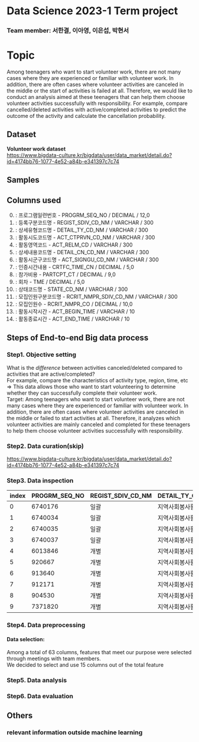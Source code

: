 # Data Science 2023-1 Term project
### Team member: 서한결, 이아영, 이은섭, 박현서

# Topic
Among teenagers who want to start volunteer work, there are not many cases where they are experienced or familiar with volunteer work. In addition, there are often cases where volunteer activities are canceled in the middle or the start of activities is failed at all. Therefore, we would like to conduct an analysis aimed at these teenagers that can help them choose volunteer activities successfully with responsibility. For example, compare cancelled/deleted activities with active/completed activities to predict the outcome of the activity and calculate the cancellation probability.

## Dataset
**Volunteer work dataset**</br>
https://www.bigdata-culture.kr/bigdata/user/data_market/detail.do?id=4174bb76-1077-4e52-a84b-e341397c7c74

## Samples

## Columns used
0. : 프로그램일련번호 - PROGRM_SEQ_NO / DECIMAL / 12,0
1. : 등록구분코드명 - REGIST_SDIV_CD_NM / VARCHAR / 300
2. : 상세유형코드명 - DETAIL_TY_CD_NM / VARCHAR / 300
3. : 활동시도코드명 - ACT_CTPRVN_CD_NM / VARCHAR / 300
4. : 활동영역코드 - ACT_RELM_CD / VARCHAR / 300
5. : 상세내용코드명 - DETAIL_CN_CD_NM / VARCHAR / 300
6. : 활동시군구코드명 - ACT_SIGNGU_CD_NM / VARCHAR / 300
7. : 인증시간내용 - CRTFC_TIME_CN / DECIMAL / 5,0
8. : 참가비용 - PARTCPT_CT / DECIMAL / 9,0
9. : 회차 - TME / DECIMAL / 5,0
10. : 상태코드명 - STATE_CD_NM / VARCHAR / 300
11. : 모집인원구분코드명 - RCRIT_NMPR_SDIV_CD_NM / VARCHAR / 300
12. : 모집인원수 - RCRIT_NMPR_CO / DECIMAL / 10,0
13. : 활동시작시간 - ACT_BEGIN_TIME / VARCHAR / 10
14. : 활동종료시간 - ACT_END_TIME / VARCHAR / 10

## Steps of End-to-end Big data process
### Step1. Objective setting
What is the _difference_ between activities canceled/deleted compared to activities that are active/completed? </br>
For example, compare the characteristics of activity type, region, time, etc </br>
=> This data allows those who want to start volunteering to determine whether they can successfully complete their volunteer work. </br>
Target: Among teenagers who want to start volunteer work, there are not many cases where they are experienced or familiar with volunteer work. In addition, there are often cases where volunteer activities are canceled in the middle or failed to start activities at all. Therefore, it analyzes which volunteer activities are mainly canceled and completed for these teenagers to help them choose volunteer activities successfully with responsibility.

### Step2. Data curation(skip)
https://www.bigdata-culture.kr/bigdata/user/data_market/detail.do?id=4174bb76-1077-4e52-a84b-e341397c7c74

### Step3. Data inspection
|index|PROGRM\_SEQ\_NO|REGIST\_SDIV\_CD\_NM|DETAIL\_TY\_CD\_NM|ACT\_CTPRVN\_CD\_NM|ACT\_RELM\_CD|DETAIL\_CN\_CD\_NM|ACT\_SIGNGU\_CD\_NM|CRTFC\_TIME\_CN|PARTCPT\_CT|TME|STATE\_CD\_NM|RCRIT\_NMPR\_SDIV\_CD\_NM|RCRIT\_NMPR\_CO|ACT\_BEGIN\_DT|ACT\_BEGIN\_TIME|ACT\_END\_DT|ACT\_END\_TIME|
|---|---|---|---|---|---|---|---|---|---|---|---|---|---|---|---|---|---|
|0|6740176|일괄|지역사회봉사활동|서울특별시|봉사활동|교육\(지도\)봉사|동작구|8|0|0|활동완료|전체|6|20160618|13:30|20160618|21:30|
|1|6740034|일괄|지역사회봉사활동|서울특별시|봉사활동|교육\(지도\)봉사|동작구|8|0|0|삭제|개별|0|20160618|13:30|20160618|21:30|
|2|6740035|일괄|지역사회봉사활동|서울특별시|봉사활동|교육\(지도\)봉사|동작구|8|0|0|삭제|전체|1|20160618|13:30|20160618|21:30|
|3|6740037|일괄|지역사회봉사활동|서울특별시|봉사활동|교육\(지도\)봉사|동작구|8|0|0|삭제|전체|1|20160618|13:30|20160618|21:30|
|4|6013846|개별|지역사회봉사활동|서울특별시|봉사활동|재능봉사|NaN|4|0|0|활동취소|전체|3|2140803|13:00|2140803|17:00|
|5|920667|개별|지역사회봉사활동|부산광역시|봉사활동|교육\(지도\)봉사|NaN|4|0|0|삭제|전체|10|20610125|14:00|20610125|18:00|
|6|913640|개별|지역사회봉사활동|부산광역시|봉사활동|교육\(지도\)봉사|NaN|4|0|0|삭제|전체|10|20610125|14:00|20610125|18:00|
|7|912171|개별|지역사회봉사활동|부산광역시|봉사활동|교육\(지도\)봉사|NaN|4|0|0|삭제|전체|1|20610124|13:00|20610125|17:00|
|8|904530|개별|지역사회봉사활동|부산광역시|봉사활동|교육\(지도\)봉사|NaN|4|0|0|삭제|개별|4|20610122|1:00|20610122|5:00|
|9|7371820|개별|지역사회봉사활동|대구광역시|봉사활동|교육\(지도\)봉사|남구|1|0|0|활동취소|전체|1|20270520|17:00|20270520|18:00|

### Step4. Data preprocessing
#### Data selection: 
Among a total of 63 columns, features that meet our purpose were selected through meetings with team members. </br>
We decided to select and use 15 columns out of the total feature</br>



### Step5. Data analysis

### Step6. Data evaluation

## Others
### relevant information outside machine learning
